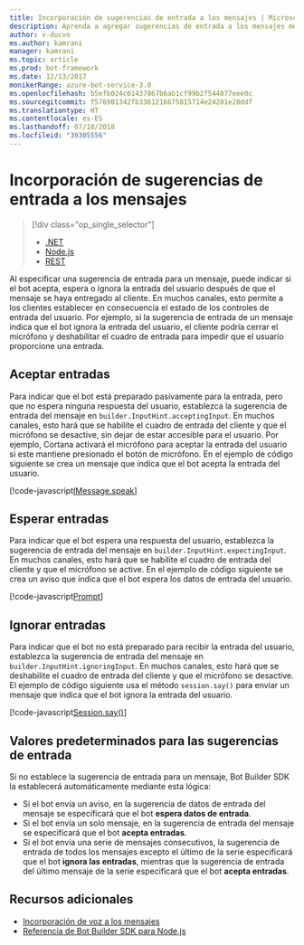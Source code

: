 ```yaml
---
title: Incorporación de sugerencias de entrada a los mensajes | Microsoft Docs
description: Aprenda a agregar sugerencias de entrada a los mensajes mediante Bot Builder SDK para .NET.
author: v-ducvo
ms.author: kamrani
manager: kamrani
ms.topic: article
ms.prod: bot-framework
ms.date: 12/13/2017
monikerRange: azure-bot-service-3.0
ms.openlocfilehash: b5efb024c01437867b6ab1cf99b2f544077eee0c
ms.sourcegitcommit: f576981342fb3361216675815714e24281e20ddf
ms.translationtype: HT
ms.contentlocale: es-ES
ms.lasthandoff: 07/18/2018
ms.locfileid: "39305556"
---
```

# <a name="add-input-hints-to-messages"></a>Incorporación de sugerencias de entrada a los mensajes
> [!div class="op_single_selector"]
> - [.NET](../dotnet/bot-builder-dotnet-add-input-hints.md)
> - [Node.js](../nodejs/bot-builder-nodejs-send-input-hints.md)
> - [REST](../rest-api/bot-framework-rest-connector-add-input-hints.md)

Al especificar una sugerencia de entrada para un mensaje, puede indicar si el bot acepta, espera o ignora la entrada del usuario después de que el mensaje se haya entregado al cliente. En muchos canales, esto permite a los clientes establecer en consecuencia el estado de los controles de entrada del usuario. Por ejemplo, si la sugerencia de entrada de un mensaje indica que el bot ignora la entrada del usuario, el cliente podría cerrar el micrófono y deshabilitar el cuadro de entrada para impedir que el usuario proporcione una entrada.

## <a name="accepting-input"></a>Aceptar entradas

Para indicar que el bot está preparado pasivamente para la entrada, pero que no espera ninguna respuesta del usuario, establezca la sugerencia de entrada del mensaje en `builder.InputHint.acceptingInput`. En muchos canales, esto hará que se habilite el cuadro de entrada del cliente y que el micrófono se desactive, sin dejar de estar accesible para el usuario. Por ejemplo, Cortana activará el micrófono para aceptar la entrada del usuario si este mantiene presionado el botón de micrófono. En el ejemplo de código siguiente se crea un mensaje que indica que el bot acepta la entrada del usuario.

[!code-javascript[IMessage.speak](../includes/code/node-input-hints.js#InputHintAcceptingInput)]

## <a name="expecting-input"></a>Esperar entradas

Para indicar que el bot espera una respuesta del usuario, establezca la sugerencia de entrada del mensaje en `builder.InputHint.expectingInput`. En muchos canales, esto hará que se habilite el cuadro de entrada del cliente y que el micrófono se active. En el ejemplo de código siguiente se crea un aviso que indica que el bot espera los datos de entrada del usuario.

[!code-javascript[Prompt](../includes/code/node-input-hints.js#InputHintExpectingInput)]

## <a name="ignoring-input"></a>Ignorar entradas

Para indicar que el bot no está preparado para recibir la entrada del usuario, establezca la sugerencia de entrada del mensaje en `builder.InputHint.ignoringInput`. En muchos canales, esto hará que se deshabilite el cuadro de entrada del cliente y que el micrófono se desactive. El ejemplo de código siguiente usa el método `session.say()` para enviar un mensaje que indica que el bot ignora la entrada del usuario.

[!code-javascript[Session.say()](../includes/code/node-input-hints.js#InputHintIgnoringInput)]

## <a name="default-values-for-input-hint"></a>Valores predeterminados para las sugerencias de entrada

Si no establece la sugerencia de entrada para un mensaje, Bot Builder SDK la establecerá automáticamente mediante esta lógica: 

- Si el bot envía un aviso, en la sugerencia de datos de entrada del mensaje se especificará que el bot **espera datos de entrada**.</li>
- Si el bot envía un solo mensaje, en la sugerencia de entrada del mensaje se especificará que el bot **acepta entradas**.</li>
- Si el bot envía una serie de mensajes consecutivos, la sugerencia de entrada de todos los mensajes excepto el último de la serie especificará que el bot **ignora las entradas**, mientras que la sugerencia de entrada del último mensaje de la serie especificará que el bot **acepta entradas**.

## <a name="additional-resources"></a>Recursos adicionales

- [Incorporación de voz a los mensajes](bot-builder-nodejs-text-to-speech.md)
- [Referencia de Bot Builder SDK para Node.js][SDKReference]

[SDKReference]: https://docs.botframework.com/en-us/node/builder/chat-reference/modules/_botbuilder_d_.html

